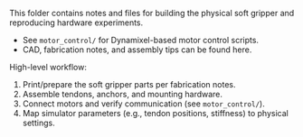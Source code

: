 This folder contains notes and files for building the physical soft gripper and reproducing hardware experiments.

- See `motor_control/` for Dynamixel-based motor control scripts.
- CAD, fabrication notes, and assembly tips can be found here.

High-level workflow:
1) Print/prepare the soft gripper parts per fabrication notes.
2) Assemble tendons, anchors, and mounting hardware.
3) Connect motors and verify communication (see `motor_control/`).
4) Map simulator parameters (e.g., tendon positions, stiffness) to physical settings.
